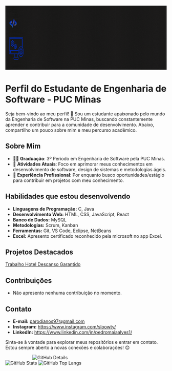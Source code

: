 <img src="img/SOFTWARE DEVELOPER (1200 x 200 px) (1000 x 200 px).gif" width="1000px" height="200px"/></a>

# Perfil do Estudante de Engenharia de Software - PUC Minas

Seja bem-vindo ao meu perfil! 👋 Sou um estudante apaixonado pelo mundo da Engenharia de Software na PUC Minas, buscando constantemente aprender e contribuir para a comunidade de desenvolvimento. Abaixo, compartilho um pouco sobre mim e meu percurso acadêmico.

## Sobre Mim

- 👨‍🎓 **Graduação**: 3º Periodo em Engenharia de Software pela PUC Minas.
- 🌱 **Atividades Atuais**: Foco em aprimorar meus conhecimentos em desenvolvimento de software, design de sistemas e metodologias ágeis.
- 💼 **Experiência Profissional**: Por enquanto busco oportunidades/estágio para contribuir em projetos com meu conhecimento.

## Habilidades que estou desenvolvendo

- **Linguagens de Programação:** C, Java
- **Desenvolvimento Web:** HTML, CSS, JavaScript, React
- **Banco de Dados:** MySQL
- **Metodologias:** Scrum, Kanban
- **Ferramentas:** Git, VS Code, Eclipse, NetBeans
- **Excel:** Apresento certificado reconhecido pela microsoft no app Excel.

## Projetos Destacados

<a href="https://github.com/PedroMaiaAlves/TRABALHO-AEDs1/blob/main/README.md">Trabalho Hotel Descanso Garantido</a>

## Contribuições

- Não apresento nenhuma contribuição no momento.

## Contato

- **E-mail:** parodianos97@gmail.com
- **Instagram:** https://www.instagram.com/sloowty/ 
- **LinkedIn:** https://www.linkedin.com/in/pedromaiaalves1/


Sinta-se à vontade para explorar meus repositórios e entrar em contato. Estou sempre aberto a novas conexões e colaborações! 😊

<div>
<img align="right" alt="GitHub Details" width="420px" src="http://github-profile-summary-cards.vercel.app/api/cards/profile-details?username=PedroMaiaAlves&theme=github_dark"/>
<!--- <img alt="GitHub Commits" width="200px" src="http://github-profile-summary-cards.vercel.app/api/cards/productive-time?username=PedroMaiaAlves&theme=github_dark"/> -->
<img alt="GitHub Stats" width="200px" src="http://github-profile-summary-cards.vercel.app/api/cards/stats?username=PedroMaiaAlves&theme=github_dark"/>
<img alt="GitHub Top Langs" width="200px" src="http://github-profile-summary-cards.vercel.app/api/cards/repos-per-language?username=PedroMaiaAlves&theme=github_dark"/>
</div>
